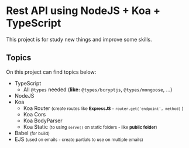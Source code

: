 # Rest API using **NodeJS + Koa + TypeScript**

This project is for study new things and improve some skills.

## Topics

On this project can find topics below:

*   TypeScript
    *   All `@types` needed (**like:** `@types/bcryptjs`, `@types/mongoose`, ...)
*   NodeJS
*   Koa
    -   Koa Router <small>(create routes like **ExpressJS** - `router.get('endpoint', method)` )</small>
    -   Koa Cors
    -   Koa BodyParser
    -   Koa Static <small>(to using `serve()` on static folders - like **public folder**)</small>
*   Babel <small>(for build)</small>
*   EJS <small>(used on emails - create partials to use on multiple emails)<small>
